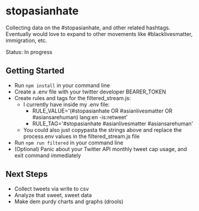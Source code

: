 # stopasianhate

Collecting data on the #stopasianhate, and other related hashtags. Eventually would love to expand to other movements like #blacklivesmatter, immigration, etc.

Status: In progress

## Getting Started

-   Run `npm install` in your command line
-   Create a .env file with your twitter developer BEARER_TOKEN
-   Create rules and tags for the filtered_stream.js:
    -   I currently have inside my .env file:
        -   RULE_VALUE='(#stopasianhate OR #asianlivesmatter OR #asiansarehuman) lang:en -is:retweet'
        -   RULE_TAG='#stopasianhate #asianlivesmatter #asiansarehuman'
    -   You could also just copypasta the strings above and replace the process.env values in the filtered_stream.js file
-   Run `npm run filtered` in your command line
-   (Optional) Panic about your Twitter API monthly tweet cap usage, and exit command immediately

## Next Steps

-   Collect tweets via write to csv
-   Analyze that sweet, sweet data
-   Make dem purdy charts and graphs (drools)
